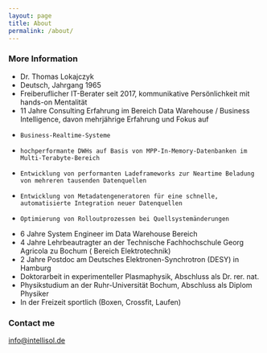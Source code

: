 ```yaml
---
layout: page
title: About
permalink: /about/
---
```


### More Information

- Dr. Thomas Lokajczyk
- Deutsch, Jahrgang 1965
- Freiberuflicher IT-Berater seit 2017, kommunikative Persönlichkeit mit hands-on Mentalität
- 11 Jahre Consulting Erfahrung im Bereich Data Warehouse / Business Intelligence, davon mehrjährige Erfahrung und Fokus auf
-     Business-Realtime-Systeme
-     hochperformante DWHs auf Basis von MPP-In-Memory-Datenbanken im Multi-Terabyte-Bereich
-     Entwicklung von performanten Ladeframeworks zur Neartime Beladung von mehreren tausenden Datenquellen
-     Entwicklung von Metadatengeneratoren für eine schnelle, automatisierte Integration neuer Datenquellen
-     Optimierung von Rolloutprozessen bei Quellsystemänderungen
- 6 Jahre System Engineer im Data Warehouse Bereich
- 4 Jahre Lehrbeautragter an der Technische Fachhochschule Georg Agricola zu Bochum ( Bereich Elektrotechnik)
- 2 Jahre Postdoc am Deutsches Elektronen-Synchrotron (DESY) in Hamburg
- Doktorarbeit in experimenteller Plasmaphysik, Abschluss als Dr. rer. nat.
- Physikstudium an der Ruhr-Universität Bochum, Abschluss als Diplom Physiker
- In der Freizeit sportlich (Boxen, Crossfit, Laufen)

### Contact me

[info@intellisol.de](mailto:info@intellisol.de)
